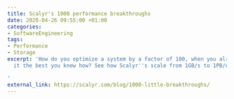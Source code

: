 ```yaml
---
title: Scalyr's 1000 performance breakthroughs
date: 2020-04-26 09:55:00 +01:00
categories:
- SoftwareEngineering
tags:
- Performance
- Storage
excerpt: 'How do you optimize a system by a factor of 100, when you already built
  it the best you knew how? See how Scalyr''s scale from 1GB/s to 1PB/day and beyond.

'
external_link: https://scalyr.com/blog/1000-little-breakthroughs/
---
```


